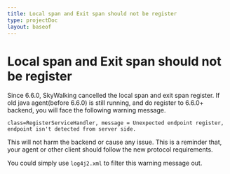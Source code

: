 ```yaml
---
title: Local span and Exit span should not be register
type: projectDoc
layout: baseof
---
```

# Local span and Exit span should not be register

Since 6.6.0, SkyWalking cancelled the local span and exit span register. If old java agent(before 6.6.0) is still running,
and do register to 6.6.0+ backend, you will face the following warning message.
```
class=RegisterServiceHandler, message = Unexpected endpoint register, endpoint isn't detected from server side.
```

This will not harm the backend or cause any issue. This is a reminder that, your agent or other client should follow the new protocol
requirements.

You could simply use `log4j2.xml` to filter this warning message out.